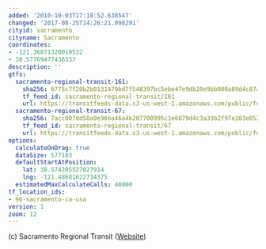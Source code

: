 ```yaml
---
added: '2010-10-03T17:18:52.638547'
changed: '2017-08-25T14:26:21.098291'
cityid: sacramento
cityname: Sacramento
coordinates:
- -121.36871320019532
- 38.57769477436337
description: ''
gtfs:
  sacramento-regional-transit-161:
    sha256: 6775c7f20b2b0131479bd7f548397bc5ebe47e9db20e9bb000a89d4c87a1af1b
    tf_feed_id: sacramento-regional-transit/161
    url: https://transitfeeds-data.s3-us-west-1.amazonaws.com/public/feeds/sacramento-regional-transit/161/20160928/gtfs.zip
  sacramento-regional-transit-67:
    sha256: 7acc007dd58a9e96ba46a4b287700995c1e6879d4c3a33b2f97e283e052e7ab2
    tf_feed_id: sacramento-regional-transit/67
    url: https://transitfeeds-data.s3-us-west-1.amazonaws.com/public/feeds/sacramento-regional-transit/67/20170803/gtfs.zip
options:
  calculateOnDrag: true
  dataSize: 577103
  defaultStartAtPosition:
    lat: 38.574205527027914
    lng: -121.48681622734375
  estimatedMaxCalculateCalls: 40000
tf_location_ids:
- 96-sacramento-ca-usa
version: 1
zoom: 12
---
```


(c) Sacramento Regional Transit ([Website](http://www.sacrt.com/gtfs.stm))
